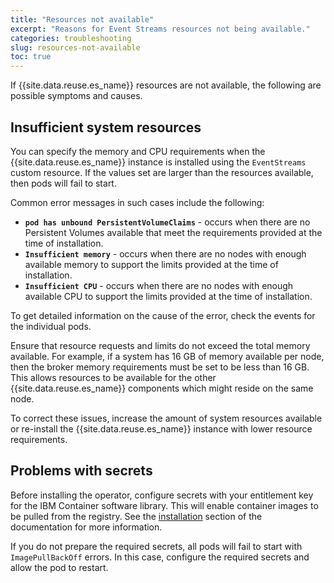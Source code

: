```yaml
---
title: "Resources not available"
excerpt: "Reasons for Event Streams resources not being available."
categories: troubleshooting
slug: resources-not-available
toc: true
---
```


If {{site.data.reuse.es_name}} resources are not available, the following are possible symptoms and causes.


## Insufficient system resources

You can specify the memory and CPU requirements when the {{site.data.reuse.es_name}} instance is installed using the `EventStreams` custom resource. If the values set are larger than the resources available, then pods will fail to start.

Common error messages in such cases include the following:
- **`pod has unbound PersistentVolumeClaims`** - occurs when there are no Persistent Volumes available that meet the requirements provided at the time of installation.
- **`Insufficient memory`** - occurs when there are no nodes with enough available memory to support the limits provided at the time of installation.
- **`Insufficient CPU`** - occurs when there are no nodes with enough available CPU to support the limits provided at the time of installation.

To get detailed information on the cause of the error, check the events for the individual pods.

Ensure that resource requests and limits do not exceed the total memory available. For example, if a system has 16 GB of memory available per node, then the broker memory requirements must be set to be less than 16 GB. This allows resources to be available for the other {{site.data.reuse.es_name}} components which might reside on the same node.

To correct these issues, increase the amount of system resources available or re-install the {{site.data.reuse.es_name}} instance with lower resource requirements.

## Problems with secrets

Before installing the operator, configure secrets with your entitlement key for the IBM Container software library. This will enable container images to be pulled from the registry. See the [installation](../../installing/installing-on-kubernetes/#creating-an-image-pull-secret) section of the documentation for more information.

If you do not prepare the required secrets, all pods will fail to start with `ImagePullBackOff` errors. In this case, configure the required secrets and allow the pod to restart.
